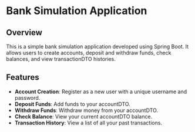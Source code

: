 # Bank Simulation Application

## Overview

This is a simple bank simulation application developed using Spring Boot. It allows users to create accounts, deposit and withdraw funds, check balances, and view transactionDTO histories.

## Features

- **Account Creation**: Register as a new user with a unique username and password.
- **Deposit Funds**: Add funds to your accountDTO.
- **Withdraw Funds**: Withdraw money from your accountDTO.
- **Check Balance**: View your current accountDTO balance.
- **Transaction History**: View a list of all your past transactions.
